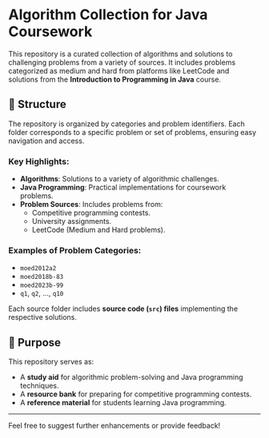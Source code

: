 # Algorithm Collection for Java Coursework

This repository is a curated collection of algorithms and solutions to challenging problems from a variety of sources. It includes problems categorized as medium and hard from platforms like LeetCode and solutions from the **Introduction to Programming in Java** course.

## 📂 Structure

The repository is organized by categories and problem identifiers. Each folder corresponds to a specific problem or set of problems, ensuring easy navigation and access.

### Key Highlights:
- **Algorithms**: Solutions to a variety of algorithmic challenges.
- **Java Programming**: Practical implementations for coursework problems.
- **Problem Sources**: Includes problems from:
  - Competitive programming contests.
  - University assignments.
  - LeetCode (Medium and Hard problems).

### Examples of Problem Categories:
- `moed2012a2`
- `moed2018b-83`
- `moed2023b-99`
- `q1`, `q2`, ..., `q10`

Each source folder includes **source code (`src`) files** implementing the respective solutions.

## 🚀 Purpose

This repository serves as:
- A **study aid** for algorithmic problem-solving and Java programming techniques.
- A **resource bank** for preparing for competitive programming contests.
- A **reference material** for students learning Java programming.

---

Feel free to suggest further enhancements or provide feedback!
